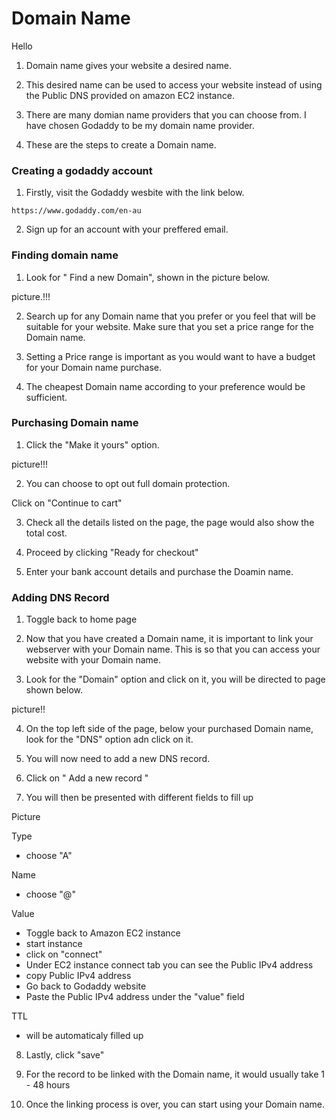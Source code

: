# Domain Name

Hello

1. Domain name gives your website a desired name.

2. This desired name can be used to access your website instead of using the Public DNS
provided on amazon EC2 instance.

3. There are many domian name providers that you can choose from.
I have chosen Godaddy to be my domain name provider.

4. These are the steps to create a Domain name. 

### Creating a godaddy account

1. Firstly, visit the Godaddy wesbite with the link below.
```
https://www.godaddy.com/en-au
```
2. Sign up for an account with your preffered email.

### Finding domain name 

1. Look for " Find a new Domain", shown in the picture below.

picture.!!!

2. Search up for any Domain name that you prefer or you feel that will be suitable for your website. Make sure that you set a price range for the Domain name.

3. Setting a Price range is important as you would want to have a budget for your Domain name purchase. 

4. The cheapest Domain name according to your preference would be sufficient. 

### Purchasing Domain name 

1. Click the "Make it yours" option.

picture!!!

2. You can choose to opt out full domain protection.

Click on "Continue to cart"

3. Check all the details listed on the page, the page would also show the total cost.

4. Proceed by clicking "Ready for checkout"

5. Enter your bank account details and purchase the Doamin name.

### Adding DNS Record 

1. Toggle back to home page 

2. Now that you have created a Domain name, it is important to link your webserver with your Domain name. This is so that you can access your website with your Domain name. 

3. Look for the "Domain" option and click on it, you will be directed to page shown below. 

picture!!

4. On the top left side of the page, below your purchased Domain name, look for the "DNS" option adn click on it. 

5. You will now need to add a new DNS record.

6. Click on " Add a new record "

7. You will then be presented with different fields to fill up 

Picture

Type
* choose "A"

Name
* choose "@"

Value
* Toggle back to Amazon EC2 instance
* start instance
* click on "connect"
* Under EC2 instance connect tab you can see the Public IPv4 address
* copy Public IPv4 address
* Go back to Godaddy website
* Paste the Public IPv4 address under the "value" field

TTL
* will be automaticaly filled up


8. Lastly, click "save" 

9. For the record to be linked with the Domain name, it would usually take 1 - 48 hours

10. Once the linking process is over, you can start using your Domain name.


